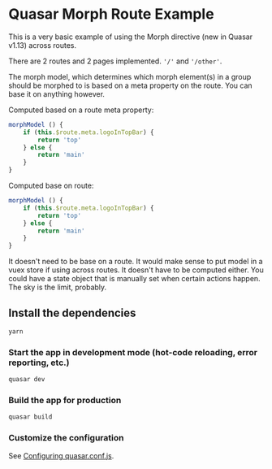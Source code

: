 # Quasar Morph Route Example

This is a very basic example of using the Morph directive (new in Quasar v1.13) across routes. 

There are 2 routes and 2 pages implemented. `'/'` and `'/other'`.

The morph model, which determines which morph element(s) in a group should be morphed to is based on a meta property on the route. You can base it on anything however.

Computed based on a route meta property:
```js
morphModel () {
    if (this.$route.meta.logoInTopBar) {
        return 'top'
    } else {
        return 'main'
    }
}
```

Computed base on route:
```js
morphModel () {
    if (this.$route.meta.logoInTopBar) {
        return 'top'
    } else {
        return 'main'
    }
}
```

It doesn't need to be base on a route.
It would make sense to put model in a vuex store if using across routes.
It doesn't have to be computed either. You could have a state object that is manually set when certain actions happen. The sky is the limit, probably.

## Install the dependencies
```bash
yarn
```

### Start the app in development mode (hot-code reloading, error reporting, etc.)
```bash
quasar dev
```

### Build the app for production
```bash
quasar build
```

### Customize the configuration
See [Configuring quasar.conf.js](https://quasar.dev/quasar-cli/quasar-conf-js).
